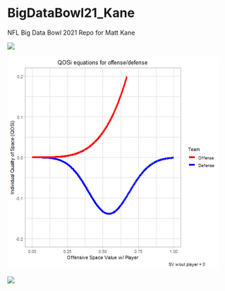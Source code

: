 # BigDataBowl21_Kane
NFL Big Data Bowl 2021 Repo for Matt Kane

![](animation_SV_2018090600_2624.gif)

![](QOSi_equations_anim2.gif)

![](animation_QOS_2018090600_2474.gif)
